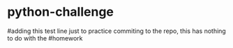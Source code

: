 # python-challenge

#adding this test line just to practice commiting to the repo, this has nothing to do with the #homework
